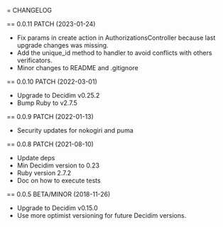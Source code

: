 = CHANGELOG

== 0.0.11 PATCH (2023-01-24)
- Fix params in create action in AuthorizationsController because last upgrade changes was missing.
- Add the unique_id method to handler to avoid conflicts with others verificators.
- Minor changes to README and .gitignore

== 0.0.10 PATCH (2022-03-01)
- Upgrade to Decidim v0.25.2
- Bump Ruby to v2.7.5

== 0.0.9 PATCH (2022-01-13)
- Security updates for nokogiri and puma

== 0.0.8 PATCH (2021-08-10)
- Update deps
- Min Decidim version to 0.23
- Ruby version 2.7.2
- Doc on how to execute tests

== 0.0.5 BETA/MINOR (2018-11-26)
- Upgrade to Decidim v0.15.0
- Use more optimist versioning for future Decidim versions.

